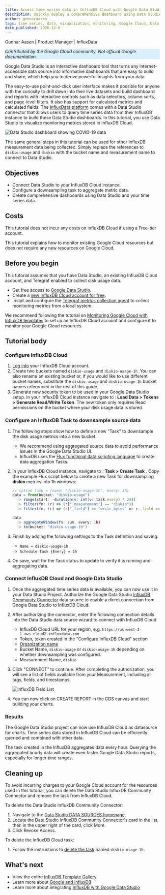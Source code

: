 ```yaml
---
title: Access time series data in InfluxDB Cloud with Google Data Studio
description: Quickly deploy a comprehensive dashboard using Data Studio and your time series data.
author: gunnaraasen
tags: time series, data, visualization, monitoring, Google Cloud, Data Studio
date_published: 2020-12-8
---
```


Gunnar Aasen | Product Manager | InfluxData

<p style="background-color:#D9EFFC;"><i>Contributed by the Google Cloud community. Not official Google documentation.</i></p>

Google Data Studio is an interactive dashboard tool that turns any internet-accessible data source into informative dashboards that are easy to build and share, 
which help you to derive powerful insights from your data.

The easy-to-use point-and-click user interface makes it possible for anyone with the curiosity to drill down into their live datasets and build dashboard and
reports with interactive controls such as data selectors, column sorts, and page-level filters. It also has support for calculated metrics and calculated fields.
The [InfluxData platform](https://docs.influxdata.com/influxdb/v2.0/) comes with a Data Studio connector that allows users to query time series data from their 
InfluxDB instance to build these Data Studio dashboards. In this tutorial, you use Data Studio to visualize monitoring metrics stored in InfluxDB Cloud.

![Data Studio dashboard showing COVID-19 data](https://storage.googleapis.com/gcp-community/tutorials/influxdb-google-data-studio/COVID-19-Data-Studio-Dashboard-powered-by-InfluxDB.png)

The same general steps in this tutorial can be used for other InfluxDB measurement data being collected. Simply replace the references to `diskio-usage` and 
`diskio` with the bucket name and measurement name to connect to Data Studio.

## Objectives

* Connect Data Studio to your InfluxDB Cloud instance.
* Configure a downsampling task to aggregate metric data.
* Create comprehensive dashboards using Data Studio and your time series data.

## Costs

This tutorial does not incur any costs on InfluxDB Cloud if using a Free-tier account.

This tutorial explains how to monitor existing Google Cloud resources but does not require any new resources on Google Cloud.

## Before you begin

This tutorial assumes that you have Data Studio, an existing InfluxDB Cloud account, and Telegraf enabled to collect disk usage data.

* Get free access to [Google Data Studio](https://datastudio.google.com/overview).
* Create a [new InfluxDB Cloud account for free](https://cloud2.influxdata.com/signup).
* Install and configure the [Telegraf metrics collection agent](https://docs.influxdata.com/influxdb/v2.0/write-data/no-code/use-telegraf/) to collect monitoring
  metrics from a local system.

We recommend following the tutorial on
[Monitoring Google Cloud with InfluxDB templates](https://cloud.google.com/community/tutorials/influxdb-google-cloud-monitoring-templates) to set up an InfluxDB 
Cloud account and configure it to monitor your Google Cloud resources.

## Tutorial body

### Configure InfluxDB Cloud

1. [Log into](https://cloud2.influxdata.com/signup) your InfluxDB Cloud account.
2. Create two buckets named `diskio-usage` and `diskio-usage-1h`. You can also rename an existing bucket or, if you would like to use different bucket names, substitute the `diskio-usage` and `diskio-usage-1h` bucket names referenced in the rest of this guide.
3. Generate new security token to be used in your Google Data Studio setup. In your InfluxDB Cloud instance navigate to : **Load Data > Tokens > Generate Read/Write Token**. The new token only requires Read permissions on the bucket where your disk usage data is stored.

### Configure an InfluxDB Task to downsample source data

1. The following steps show how to define a new "Task" to downsample the disk usage metrics into a new bucket.
    * We recommend using aggregated source data to avoid performance issues in the Google Data Studio UI.
    * InfluxDB uses the [Flux functional data scripting language](https://docs.influxdata.com/influxdb/v2.0/process-data/common-tasks/downsample-data/) to create data aggregation Tasks.
2. In your InfluxDB Cloud instance, navigate to : **Task > Create Task** . Copy the example Flux script below to create a new Task for downsampling **diskio** metrics into 1h windows:

    ```javascript
    // option task = {name: "diskio-usage-1h", every: 1h}
    data = from(bucket: "diskio-usage")
      |> range(start: -duration(v: int(v: task.every) * 24))
      |> filter(fn: (r) => (r["_measurement"] == "diskio"))
      |> filter(fn: (r) => (r["_field"] == "write_bytes" or r._field == "read_bytes" or r._field == "io_time" or r._field == "iops_in_progress"))

    data
      |> aggregateWindow(fn: sum, every: 1h)
      |> to(bucket: "diskio-usage-1h")
    ```

3. Finish by adding the following settings to the Task definition and saving:
    * `Name = diskio-usage-1h`
    * `Schedule Task {Every} = 1h`
4. On save, wait for the Task status to update to verify it is running and aggregating data.

### Connect InfluxDB Cloud and Google Data Studio

1. Once the aggregated time series data is available, you can now use it in your Data Studio Project. Authorize the Google Data Studio [InfluxDB Community Connector](https://datastudio.google.com/u/0/datasources/create?connectorId=AKfycbwhJChhmMypQvNlihgRJMAhCb8gaM3ii9oUNWlW_Cp2PbJSfqeHfPyjNVp15iy9ltCs) data source to enable a direct connection from Google Data Studio to InfluxDB Cloud.

2. After authorizing the connector, enter the following connection details into the Data Studio data source wizard to connect with InfluxDB Cloud:
    * InfluxDB Cloud URL for your region, e.g. `https://us-west-2-1.aws.cloud2.influxdata.com`
    * Token, token created in the "Configure InfluxDB Cloud" section
    * [Organization name](https://docs.influxdata.com/influxdb/v2.0/organizations/view-orgs/)
    * Bucket Name, `diskio-usage` or `diskio-usage-1h` depending on whether downsampling was configured.
    * Measurement Name, `diskio`

3. Click "CONNECT" to continue. After completing the authorization, you will see a list of fields available from your Measurement, including all tags, fields, and timestamps.

    ![InfluxDB Field List](https://storage.googleapis.com/gcp-community/tutorials/influxdb-google-data-studio/Google-Data-Studio_InfluxDB-Field-List.png)

4. You can now click on CREATE REPORT in the GDS canvas and start building your charts.

### Results

The Google Data Studio project can now use InfluxDB Cloud as datasource for charts. Time series data stored in InfluxDB Cloud can be efficiently queried and combined with other data.

The task created in the InfluxDB aggregates data every hour. Querying the aggregated hourly data will create even faster Google Data Studio reports, especially for longer time ranges.

## Cleaning up

To avoid incurring charges to your Google Cloud account for the resources used in this tutorial, you can delete the Data Studio InfluxDB Community Connector and remove the task from InfluxDB Cloud.

To delete the Data Studio InfluxDB Community Connector:

1. Navigate to the [Data Studio DATA SOURCES homepage](https://datastudio.google.com/#/navigation/datasources).
2. Locate the Data Studio InfluxDB Community Connector's card in the list, then in the upper right of the card, click More.
3. Click Revoke Access.

To delete the InfluxDB Cloud task:

1. Follow the instructions to [delete the task](https://docs.influxdata.com/influxdb/cloud/process-data/manage-tasks/delete-task/) named `diskio-usage-1h`.

## What's next  

* View the entire [InfluxDB Template Gallery](https://www.influxdata.com/products/influxdb-templates/?utm_source=partner&utm_medium=referral&utm_campaign=2020-10-20_tutorial_influxdb-templates_google&utm_content=google)  
* Learn more about [Google and InfluxDB](https://www.influxdata.com/partners/google/?utm_source=partner&utm_medium=referral&utm_campaign=2020-10-20_tutorial_influxdb-templates_google&utm_content=google)
* Learn more about integrating [InfluxDB with Google Data Studio](https://www.influxdata.com/integration/data-studio/?utm_source=partner&utm_medium=referral&utm_campaign=2020-10-20_tutorial_influxdb-templates_google&utm_content=google)
